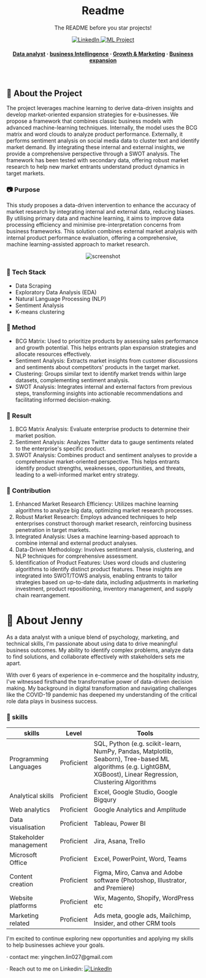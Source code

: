 <div align="center">
  <h1> Readme </h1>
  
  <p>
    The README before you star projects! 
  </p>
  
  
<!-- Badges -->
<p>
  <a href="https://www.linkedin.com/in/jenny-yingchen-lin/">
    <img src="https://img.shields.io/github/contributors/Louis3797/awesome-readme-template" alt="LinkedIn" />
  </a>
  <a href="https://drive.google.com/file/d/1h2aiD0dQBaBEJpkgnROZvDGB7yVt2tLL/view?usp=drive_link">
    <img src="https://img.shields.io/github/forks/Louis3797/awesome-readme-template" alt="ML Project" />
</p>
   
<h4>
    <a href="https://github.com/Louis3797/awesome-readme-template/">Data analyst</a>
  <span> · </span>
    <a href="https://github.com/Louis3797/awesome-readme-template">business Intellingence</a>
  <span> · </span>
    <a href="https://github.com/Louis3797/awesome-readme-template/issues/">Growth & Marketing</a>
  <span> · </span>
    <a href="https://github.com/Louis3797/awesome-readme-template/issues/">Business expansion</a>
  </h4>
</div>

<br />

<!-- About the Project -->
## :star2: About the Project
The project leverages machine learning to derive data-driven insights and develop market-oriented expansion strategies for e-businesses. We propose a framework that combines classic business models with advanced machine-learning techniques. Internally, the model uses the BCG matrix and word clouds to analyze product performance. Externally, it performs sentiment analysis on social media data to cluster text and identify market demand. By integrating these internal and external insights, we provide a comprehensive perspective through a SWOT analysis. The framework has been tested with secondary data, offering robust market research to help new market entrants understand product dynamics in target markets.

<!-- Purpose -->
### :camera: Purpose
This study proposes a data-driven intervention to enhance the accuracy of market research by integrating internal and external data, reducing biases. By utilising primary data and machine learning, it aims to improve data processing efficiency and minimise pre-interpretation concerns from business frameworks. This solution combines external market analysis with internal product performance evaluation, offering a comprehensive, machine learning-assisted approach to market research.

<div align="center"> 
  <img src="https://placehold.co/600x400?text=Your+Screenshot+here" alt="screenshot" />
</div>


<!-- TechStack -->
### :space_invader: Tech Stack
- Data Scraping
- Exploratory Data Analysis (EDA)
- Natural Language Processing (NLP)
- Sentiment Analysis
- K-means clustering

<!-- Method -->
### :dart: Method

- BCG Matrix: Used to prioritize products by assessing sales performance and growth potential. This helps entrants plan expansion strategies and allocate resources effectively.
- Sentiment Analysis: Extracts market insights from customer discussions and sentiments about competitors' products in the target market.
- Clustering: Groups similar text to identify market trends within large datasets, complementing sentiment analysis.
- SWOT Analysis: Integrates internal and external factors from previous steps, transforming insights into actionable recommendations and facilitating informed decision-making.

<!-- Result -->
### :art: Result

1. BCG Matrix Analysis: Evaluate enterprise products to determine their market position.
2. Sentiment Analysis: Analyzes Twitter data to gauge sentiments related to the enterprise's specific product.
3. SWOT Analysis: Combines product and sentiment analyses to provide a comprehensive market-oriented perspective. This helps entrants identify product strengths, weaknesses, opportunities, and threats, leading to a well-informed market entry strategy.


<!-- Contribution -->
### :key: Contribution
1. Enhanced Market Research Efficiency: Utilizes machine learning algorithms to analyze big data, optimizing market research processes.
2. Robust Market Research: Employs advanced techniques to help enterprises construct thorough market research, reinforcing business penetration in target markets.
3. Integrated Analysis: Uses a machine learning-based approach to combine internal and external product analyses.
4. Data-Driven Methodology: Involves sentiment analysis, clustering, and NLP techniques for comprehensive assessment.
5. Identification of Product Features: Uses word clouds and clustering algorithms to identify distinct product features. These insights are integrated into SWOT/TOWS analysis, enabling entrants to tailor strategies based on up-to-date data, including adjustments in marketing investment, product repositioning, inventory management, and supply chain rearrangement.


<!-- About Jenny -->
# :notebook_with_decorative_cover: About Jenny
As a data analyst with a unique blend of psychology, marketing, and technical skills, I'm passionate about using data to drive meaningful business outcomes. My ability to identify complex problems, analyze data to find solutions, and collaborate effectively with stakeholders sets me apart.

With over 6 years of experience in e-commerce and the hospitality industry, I've witnessed firsthand the transformative power of data-driven decision making. My background in digital transformation and navigating challenges like the COVID-19 pandemic has deepened my understanding of the critical role data plays in business success.

<!-- skills -->
### :art: skills

| skills             |Level| Tools       |
| ----------------- |-----| --------- |
| Programming Languages | Proficient |SQL, Python (e.g. scikit-learn, NumPy, Pandas, Matplotlib, Seaborn), Tree-based ML algorithms (e.g. LightGBM, XGBoost), Linear Regression, Clustering Algorithms|
| Analytical skills |Proficient|Excel, Google Studio, Google Bigqury |
| Web analytics| Proficient | Google Analytics and Amplitude|
| Data visualisation| Proficient | Tableau, Power BI |
| Stakeholder management |  Proficient |Jira, Asana, Trello|
| Microsoft Office | Proficient |Excel, PowerPoint, Word, Teams|
| Content creation| Proficient |Figma, Miro, Canva and Adobe software (Photoshop, Illustrator, and Premiere)|
| Website platforms | Proficient |Wix, Magento, Shopify, WordPress etc|
| Marketing related | Proficient |Ads meta, google ads, Mailchimp, Insider, and other CRM tools|

I'm excited to continue exploring new opportunities and applying my skills to help businesses achieve your goals.
 <p> <span> · </span> contact me: yingchen.lin027@gmail.com
 <p> <span> · </span> Reach out to me on Linkedin: <a href="https://www.linkedin.com/in/jenny-yingchen-lin/">
    <img src="https://img.shields.io/github/contributors/Louis3797/awesome-readme-template" alt="LinkedIn" />
  </a>
